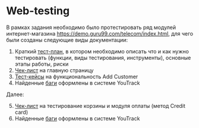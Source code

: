 # Web-testing

В рамках задания необходимо было протестировать ряд модулей интернет-магазина https://demo.guru99.com/telecom/index.html, для чего были созданы следующие виды документации:

1) Краткий <li1> <a href="https://docs.google.com/spreadsheets/d/17SDAYFxNyGMs_sWfQuu45ZbqU7c0E7Uf9HU3gAN2kfI/edit?usp=sharing">тест-план</a>, в котором необходимо описать что и как нужно тестировать (функции, виды тестирования, инструменты), основные этапы работы, риски</li1>
2) <li2> <a href="https://docs.google.com/spreadsheets/d/1fvjmDulqPzhGM6xD2XpLjPr7Vt3h7KJS8tgy-59Wr-A/edit?usp=sharing)https://docs.google.com/spreadsheets/d/1fvjmDulqPzhGM6xD2XpLjPr7Vt3h7KJS8tgy-59Wr-A/edit?usp=sharing">Чек-лист</a> на главную страницу</li2>
3) <li3> <a href="https://disk.yandex.ru/d/pZEM-5cWAFqYOA">Тест-кейсы</a> на функциональность Add Customer</li3>
4) Найденные <li4> <a href="https://disk.yandex.ru/i/D2gdGPt3OvllXg">баги</a> оформлены в системе YouTrack</li4>

Далее:

5) <li5> <a href="https://docs.google.com/spreadsheets/d/1PLmg3qZBg4gCso3l8jHil3kFz1JXBCM5LEn8mPMm9XY/edit?usp=sharing">Чек-лист</a> на тестирование корзины и модуля оплаты (метод Credit card)</li5>
6) Найденные <li4> <a href="https://disk.yandex.ru/i/OvkDu6IQ6oHySQ">баги</a> оформлены в системе YouTrack</li4>
